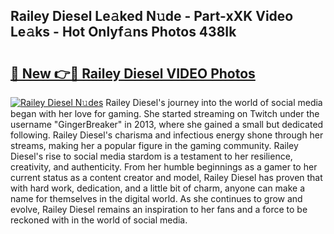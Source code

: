 ## Railey Diesel Le𝚊ked N𝚞de - Part-xXK Video Le𝚊ks - Hot Onlyf𝚊ns Photos 438Ik

# <h2><a href="http://ab14100.deff.icu/?id=Railey+Diesel">🔗 New 👉🔴 Railey Diesel VIDEO Photos</a></h2>

[![Railey Diesel N𝚞des](https://i.imgur.com/rIISA9y.gif)](http://ab14100.deff.icu/?id=Railey+Diesel)
Railey Diesel's journey into the world of social media began with her love for gaming. She started streaming on Twitch under the username "GingerBreaker" in 2013, where she gained a small but dedicated following. Railey Diesel's charisma and infectious energy shone through her streams, making her a popular figure in the gaming community. Railey Diesel's rise to social media stardom is a testament to her resilience, creativity, and authenticity. From her humble beginnings as a gamer to her current status as a content creator and model, Railey Diesel has proven that with hard work, dedication, and a little bit of charm, anyone can make a name for themselves in the digital world. As she continues to grow and evolve, Railey Diesel remains an inspiration to her fans and a force to be reckoned with in the world of social media.
